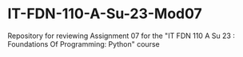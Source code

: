 # IT-FDN-110-A-Su-23-Mod07
Repository for reviewing Assignment 07 for the "IT FDN 110 A Su 23 : Foundations Of Programming: Python" course
